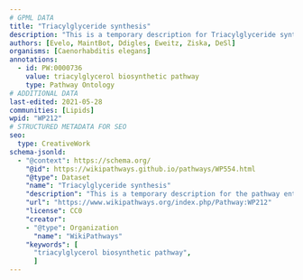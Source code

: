 ```yaml
---
# GPML DATA
title: "Triacylglyceride synthesis"
description: "This is a temporary description for Triacylglyceride synthesis"
authors: [Evelo, MaintBot, Ddigles, Eweitz, Ziska, DeSl]
organisms: [Caenorhabditis elegans]
annotations:
  - id: PW:0000736
    value: triacylglycerol biosynthetic pathway
    type: Pathway Ontology
# ADDITIONAL DATA
last-edited: 2021-05-28
communities: [Lipids]
wpid: "WP212"
# STRUCTURED METADATA FOR SEO
seo:
  type: CreativeWork
schema-jsonld:
  - "@context": https://schema.org/
    "@id": https://wikipathways.github.io/pathways/WP554.html
    "@type": Dataset
    "name": "Triacylglyceride synthesis"
    "description": "This is a temporary description for the pathway entitled: Triacylglyceride synthesis"
    "url": "https://www.wikipathways.org/index.php/Pathway:WP212"
    "license": CC0
    "creator":
    - "@type": Organization
      "name": "WikiPathways"
    "keywords": [
      "triacylglycerol biosynthetic pathway",
      ]
---
```

